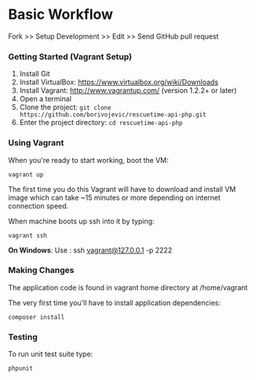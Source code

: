 # Basic Workflow

Fork >> Setup Development >> Edit >> Send GitHub pull request

### Getting Started (Vagrant Setup)

1. Install Git
2. Install VirtualBox: https://www.virtualbox.org/wiki/Downloads
3. Install Vagrant: http://www.vagrantup.com/ (version 1.2.2+ or later)
4. Open a terminal
5. Clone the project: `git clone https://github.com/borivojevic/rescuetime-api-php.git`
6. Enter the project directory: `cd rescuetime-api-php`

### Using Vagrant

When you're ready to start working, boot the VM:

```
vagrant up
```

The first time you do this Vagrant will have to download and install VM image which can take ~15 minutes or more depending on internet connection speed.

When machine boots up ssh into it by typing:

```
vagrant ssh
```

**On Windows**: Use : ssh vagrant@127.0.0.1 -p 2222


### Making Changes

The application code is found in vagrant home directory at /home/vagrant

The very first time you'll have to install application dependencies:

```
composer install
```

### Testing

To run unit test suite type:

```
phpunit
```
